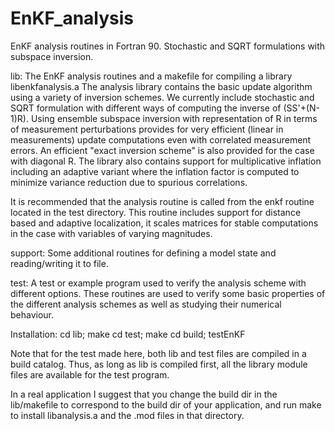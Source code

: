 # EnKF_analysis
EnKF analysis routines in Fortran 90.  Stochastic and SQRT formulations with subspace inversion. 

lib:     The EnKF analysis routines and a makefile for compiling a library libenkfanalysis.a
The analysis library contains the basic update algorithm using a variety of inversion
schemes. We currently include stochastic and SQRT formulation with different ways of computing the
inverse of (SS'+(N-1)R). Using ensemble subspace inversion with representation of R in terms of 
measurement perturbations provides for very efficient (linear in measurements) update computations
even with correlated measurement errors.  An efficient "exact inversion scheme" is also provided
for the case with diagonal R.  The library also contains support for multiplicative inflation
including an adaptive variant where the inflation factor is computed to minimize variance reduction
due to spurious correlations.

It is recommended that the analysis routine is called from the enkf routine located in the test
directory.  This routine includes support for distance based and adaptive localization, it scales
matrices for stable computations in the case with variables of varying magnitudes.


support: Some additional routines for defining a model state and reading/writing it to file.

test:    A test or example program used to verify the analysis scheme with different options.
These routines are used to verify some basic properties of the different analysis schemes as 
well as studying their numerical behaviour.

Installation: 
    cd lib; make
    cd test; make
    cd build; testEnKF

Note that for the test made here, both lib and test files are compiled in a build catalog. Thus,
as long as lib is compiled first, all the library module files are available for the test program.

In a real application I suggest that you change the build dir in the lib/makefile to correspond to the
build dir of your application,  and run make to install libanalysis.a and the .mod files in that 
directory.
